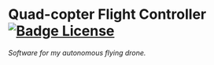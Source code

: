 
# Quad-copter Flight Controller   [![Badge License]][License]

*Software for my autonomous flying drone.*

<br>


<!----------------------------------------------------------------------------->

[Badge License]: https://img.shields.io/badge/License-GPL3-015d93.svg?style=for-the-badge&labelColor=blue

[License]: LICENSE
